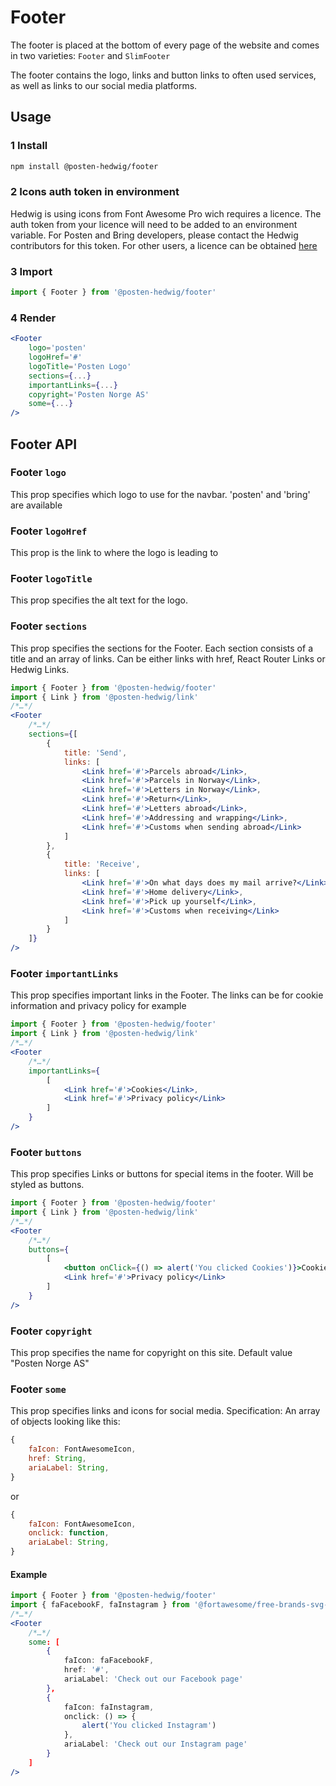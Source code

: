 # Footer

The footer is placed at the bottom of every page of the website and comes in two varieties: `Footer` and `SlimFooter`

The footer contains the logo, links and button links to often used services, as well as links to our social media platforms.

## Usage

### 1 Install

```sh
npm install @posten-hedwig/footer
```

### 2 Icons auth token in environment

Hedwig is using icons from Font Awesome Pro wich requires a licence. The auth token from your licence will need to be added to an environment variable. For Posten and Bring developers, please contact the Hedwig contributors for this token. For other users, a licence can be obtained [here](https://fontawesome.com/plans)

### 3 Import

```js
import { Footer } from '@posten-hedwig/footer'
```

### 4 Render

```jsx
<Footer
    logo='posten'
    logoHref='#'
    logoTitle='Posten Logo'
    sections={...}
    importantLinks={...}
    copyright='Posten Norge AS'
    some={...}
/>
```

## Footer API

### Footer `logo`

This prop specifies which logo to use for the navbar. 'posten' and 'bring' are available

### Footer `logoHref`

This prop is the link to where the logo is leading to

### Footer `logoTitle`

This prop specifies the alt text for the logo.

### Footer `sections`

This prop specifies the sections for the Footer. Each section consists of a title and an array of links. Can be either links with href, React Router Links or Hedwig Links.

```jsx
import { Footer } from '@posten-hedwig/footer'
import { Link } from '@posten-hedwig/link'
/*…*/
<Footer
    /*…*/
    sections={[
        {
            title: 'Send',
            links: [
                <Link href='#'>Parcels abroad</Link>,
                <Link href='#'>Parcels in Norway</Link>,
                <Link href='#'>Letters in Norway</Link>,
                <Link href='#'>Return</Link>,
                <Link href='#'>Letters abroad</Link>,
                <Link href='#'>Addressing and wrapping</Link>,
                <Link href='#'>Customs when sending abroad</Link>
            ]
        },
        {
            title: 'Receive',
            links: [
                <Link href='#'>On what days does my mail arrive?</Link>,
                <Link href='#'>Home delivery</Link>,
                <Link href='#'>Pick up yourself</Link>,
                <Link href='#'>Customs when receiving</Link>
            ]
        }
    ]}
/>
```

### Footer `importantLinks`

This prop specifies important links in the Footer. The links can be for cookie information and privacy policy for example

```jsx
import { Footer } from '@posten-hedwig/footer'
import { Link } from '@posten-hedwig/link'
/*…*/
<Footer
    /*…*/
    importantLinks={
        [
            <Link href='#'>Cookies</Link>,
            <Link href='#'>Privacy policy</Link>
        ]
    }
/>
```

### Footer `buttons`

This prop specifies Links or buttons for special items in the footer. Will be styled as buttons.

```jsx
import { Footer } from '@posten-hedwig/footer'
import { Link } from '@posten-hedwig/link'
/*…*/
<Footer
    /*…*/
    buttons={
        [
            <button onClick={() => alert('You clicked Cookies')}>Cookies</button>,
            <Link href='#'>Privacy policy</Link>
        ]
    }
/>
```

### Footer `copyright`

This prop specifies the name for copyright on this site.
Default value "Posten Norge AS"

### Footer `some`

This prop specifies links and icons for social media.
Specification:
An array of objects looking like this:

```jsx
{
    faIcon: FontAwesomeIcon,
    href: String,
    ariaLabel: String,
}
```

or

```jsx
{
    faIcon: FontAwesomeIcon,
    onclick: function,
    ariaLabel: String,
}
```

#### Example

```jsx
import { Footer } from '@posten-hedwig/footer'
import { faFacebookF, faInstagram } from '@fortawesome/free-brands-svg-icons'
/*…*/
<Footer
    /*…*/
    some: [
        {
            faIcon: faFacebookF,
            href: '#',
            ariaLabel: 'Check out our Facebook page'
        },
        {
            faIcon: faInstagram,
            onclick: () => {
                alert('You clicked Instagram')
            },
            ariaLabel: 'Check out our Instagram page'
        }
    ]
/>
```
